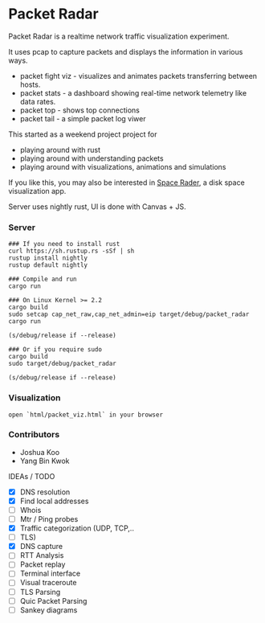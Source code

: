 # Packet Radar

Packet Radar is a realtime network traffic visualization experiment.

It uses pcap to capture packets and displays the information in various ways.

- packet fight viz - visualizes and animates packets transferring between hosts.
- packet stats - a dashboard showing real-time network telemetry like data rates.
- packet top - shows top connections
- packet tail - a simple packet log viwer

This started as a weekend project project for
- playing around with rust
- playing around with understanding packets
- playing around with visualizations, animations and simulations

If you like this, you may also be interested in [Space Rader](https://github.com/zz85/space-radar), a disk space visualization app.

Server uses nightly rust, UI is done with Canvas + JS.

### Server

```
### If you need to install rust
curl https://sh.rustup.rs -sSf | sh
rustup install nightly
rustup default nightly

### Compile and run
cargo run

### On Linux Kernel >= 2.2
cargo build
sudo setcap cap_net_raw,cap_net_admin=eip target/debug/packet_radar
cargo run

(s/debug/release if --release)

### Or if you require sudo
cargo build
sudo target/debug/packet_radar

(s/debug/release if --release)
```

### Visualization

```
open `html/packet_viz.html` in your browser
```

### Contributors

- Joshua Koo
- Yang Bin Kwok

IDEAs / TODO
- [x] DNS resolution
- [x] Find local addresses
- [ ] Whois
- [ ] Mtr / Ping probes
- [x] Traffic categorization (UDP, TCP,..
- [ ] TLS)
- [x] DNS capture
- [ ] RTT Analysis
- [ ] Packet replay
- [ ] Terminal interface
- [ ] Visual traceroute
- [ ] TLS Parsing
- [ ] Quic Packet Parsing
- [ ] Sankey diagrams